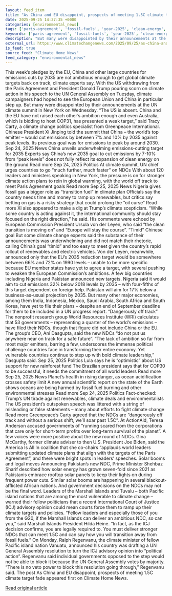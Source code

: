 ```yaml
---
layout: feed_item
title: "As China and EU disappoint, prospects of meeting 1.5C climate target fade"
date: 2025-09-25 14:37:35 +0000
categories: [environmental_news]
tags: ['paris-agreement', 'fossil-fuels', 'year-2025', 'clean-energy', 'renewable-energy', 'climate-policy', 'australia', 'pacific-region', 'solar-power', 'emissions']
keywords: ['paris-agreement', 'fossil-fuels', 'year-2025', 'clean-energy', 'renewable-energy', 'disappoint', 'china', 'prospects']
description: "But many were disappointed by their announcements at the UN climate summit in New York on Wednesday"
external_url: https://www.climatechangenews.com/2025/09/25/as-china-and-eu-disappoint-prospects-of-meeting-1-5c-climate-target-fade/
is_feed: true
source_feed: "Climate Home News"
feed_category: "environmental_news"
---
```


This week’s pledges by the EU, China and other large countries for emissions cuts by 2035 are not ambitious enough to get global climate targets back on track, climate experts say. With the US withdrawing from the Paris Agreement and President Donald Trump pouring scorn on climate action in his speech to the UN General Assembly on Tuesday, climate campaigners had hoped to see the European Union and China in particular step up. But many were disappointed by their announcements at the UN climate summit in New York on Wednesday. &#8220;The US is absent. China and the EU have not raised each other&#8217;s ambition enough and even Australia, which is bidding to host COP31, has presented a weak target,&#8221; said Tracy Carty, a climate change politics specialist from Greenpeace International. Chinese President Xi Jinping told the summit that China &#8211; the world&#8217;s top emitter &#8211; would cut emissions by between 7% and 10% by 2035 against peak levels. Its previous goal was for emissions to peak by around 2030. Sep 24, 2025 News China unveils underwhelming emissions-cutting target for 2035 Experts say China&#8217;s new 2035 goal to cut emissions by 7-10% from &#8220;peak levels&#8221; does not fully reflect its expansion of clean energy on the ground Read more Sep 24, 2025 Politics At climate summit, UN chief urges countries to go &#8220;much further, much faster&#8221; on NDCs With about 120 leaders and ministers speaking in New York, the pressure is on for stronger climate action plans to rein in global warming, with the world off track to meet Paris Agreement goals Read more Sep 25, 2025 News Nigeria gives fossil gas a bigger role as “transition fuel” in climate plan Officials say the country needs time and money to ramp up renewables, but critics say betting on gas is a risky strategy that could prolong the &#8220;oil curse&#8221; Read more Xi also appeared to make a dig at Trump&#8217;s climate scepticism. &#8220;While some country is acting against it, the international community should stay focused on the right direction,&#8221; he said. His comments were echoed by European Commission President Ursula von der Leyen, who said &#8220;the clean transition is moving on&#8221; and &#8220;Europe will stay the course&#8221;. &#8220;Timid&#8221; Chinese goal But some climate change experts said the substance of their announcements was underwhelming and did not match their rhetoric, calling China&#8217;s goal &#8220;timid&#8221; and too easy to meet given the country&#8217;s rapid rollout of renewables and electric vehicles. Von der Leyen, meanwhile, announced only that the EU&#8217;s 2035 reduction target would be somewhere between 66% and 72% on 1990 levels &#8211; unable to be more specific because EU member states have yet to agree a target, with several pushing to weaken the European Commission&#8217;s ambitions. A few big countries including Nigeria and Pakistan announced new targets. Nigeria said it would aim to cut emissions 32% below 2018 levels by 2035 &#8211; with four-fifths of this target dependent on foreign help. Pakistan will aim for 17% below a business-as-usual projection by 2035. But many other major economies, among them India, Indonesia, Mexico, Saudi Arabia, South Africa and South Korea, have yet to file their plans &#8211; despite an end of September deadline for them to be included in a UN progress report. &#8220;Dangerously off track&#8221; The nonprofit research group World Resources Institute (WRI) calculates that 53 governments &#8211; representing a quarter of the world&#8217;s emissions &#8211; have filed their NDCs, though that figure did not include China or the EU. The group&#8217;s CEO, Ani Dasgupta, said the new NDCs &#8220;do not put us anywhere near on track for a safe future&#8221;. &#8220;The lack of ambition so far from most major emitters, barring a few, underscores the immense political challenge countries face in transforming their entire economy. Yet vulnerable countries continue to step up with bold climate leadership,&#8221; Dasgupta said. Sep 25, 2025 Politics Lula says he is &#8220;optimistic&#8221; about US support for new rainforest fund The Brazilian president says that for COP30 to be successful, it needs the commitment of all world leaders Read more Sep 25, 2025 News Planet&#8217;s health in rising danger, as ocean acidification crosses safety limit A new annual scientific report on the state of the Earth shows oceans are being harmed by fossil fuel burning and other environmental stresses Read more Sep 24, 2025 Politics Fact-checked: Trump&#8217;s UN tirade against renewables, climate deals and environmentalists The US president&#8217;s outspoken speech was littered with a string of misleading or false statements &#8211; many about efforts to fight climate change Read more Greenpeace&#8217;s Carty agreed that the NDCs are &#8220;dangerously off track and without a serious shift, we&#8217;ll soar past 1.5C&#8221;. At ActionAid, Teresa Anderson accused governments of &#8220;running scared from the corporations that care only for short-term profits over long-term survival of the planet&#8221;. A few voices were more positive about the new round of NDCs. Gina McCarthy, former climate adviser to then U.S. President Joe Biden, said the America Is All In coalition that she co-chairs &#8220;applauds world leaders submitting updated climate plans that align with the targets of the Paris Agreement&#8221;, and there were bright spots in leaders&#8217; speeches. Solar booms and legal moves Announcing Pakistan&#8217;s new NDC, Prime Minister Shehbaz Sharif described how solar energy has grown seven-fold since 2021 as Pakistanis embrace rooftop solar panels to keep their lights on during frequent power cuts. Similar solar booms are happening in several blackout-afflicted African nations. And government decisions on the NDCs may not be the final word. Leaders of the Marshall Islands and Tuvalu &#8211; both Pacific island nations that are among the most vulnerable to climate change &#8211; warned their fellow politicians that a recent International Court of Justice (ICJ) advisory opinion could mean courts force them to ramp up their climate targets and policies. “Fellow leaders and especially those of you from the G20, if the Marshall Islands can deliver an ambitious NDC, so can you,” said Marshall Islands President Hilda Heine. “In fact, as the ICJ decision confirms, you are legally required to. You must deliver stronger NDCs that can meet 1.5C and can say how you will transition away from fossil fuels.” On Monday, Ralph Regenvanu, the climate minister of fellow Pacific island nation Vanuatu, announced his country was drafting a UN General Assembly resolution to turn the ICJ advisory opinion into &#8220;political action&#8221;. Regenvanu said individual governments opposed to the step would not be able to block it because the UN General Assembly votes by majority. &#8220;There is no veto power to block this resolution going through,&#8221; Regenvanu said. The post As China and EU disappoint, prospects of meeting 1.5C climate target fade appeared first on Climate Home News.

[Read original article](https://www.climatechangenews.com/2025/09/25/as-china-and-eu-disappoint-prospects-of-meeting-1-5c-climate-target-fade/)

